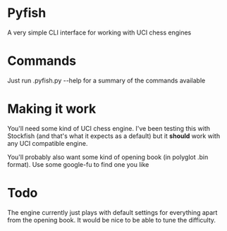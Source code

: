 Pyfish
======

A very simple CLI interface for working with UCI chess engines

Commands
========

Just run .pyfish.py --help for a summary of the commands available

Making it work
==============

You'll need some kind of UCI chess engine. I've been testing this with Stockfish (and that's
what it expects as a default) but it **should** work with any UCI compatible engine.

You'll probably also want some kind of opening book (in polyglot .bin format). Use some
google-fu to find one you like

Todo
====

The engine currently just plays with default settings for everything apart from the opening
book. It would be nice to be able to tune the difficulty.
